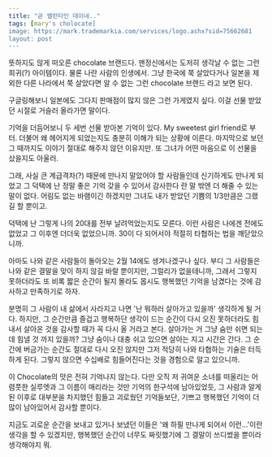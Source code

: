```yaml
---
title: "곧 밸런타인 데이네.."
tags: [mary's cholocate]
image: https://mark.trademarkia.com/services/logo.ashx?sid=75662681
layout: post
---
```


뜻하지도 않게 떠오른 chocolate 브랜드다. 맨정신에서는 도저히 생각날 수 없는 그런 희귀(?) 아이템이다. 물론 나란 사람의 인생에서. 그냥 한국에 쭉 살았다거나 일본을 제외한 다른 나라에서 쭉 살았다면 알 수 없는 그런 chocolate 브랜드 라고 보면 된다. 

구글링해보니 일본에도 그다지 판매점이 많지 않은 그런 가게였지 싶다. 이걸 선물 받았던 시절로 거슬러 올라가면 말이다. 

기억을 더듬어보니 두 세번 선물 받아본 기억이 있다. My sweetest girl friend로 부터. 더불어 왜 헤어지게 되었는지도 충분히 이해가 되는 상황에 이른다. 마지막으로 보던 그 때까지도 이야기 절대로 해주지 않던 이유지만. 또 그녀가 어떤 마음으로 이 선물을 샀을지도 아울러.

그래, 사실 큰 계급격차(?) 때문에 만나지 말았어야 할 사람들인데 신기하게도 만나게 되었고 그 덕택에 난 정말 좋은 기억 갖을 수 있어서 감사한다 란 말 밖엔 더 해줄 수 있는 말이 없다. 어림도 없는 바램이긴 하겠지만 그녀도 내가 받았던 기쁨의 1/3만큼은 그랬길 할 뿐이고.

덕택에 난 그렇게 나의 20대를 전부 날려먹었는지도 모른다. 이런 사람은 나에겐 전에도 없었고 그 이후엔 더더욱 없었으니까. 30이 다 되어서야 적절히 타협하는 법을 깨닫았으니까. 

아마도 나와 같은 사람들이 돌아오는 2월 14에도 생겨나겠구나 싶다. 부디 그 사람들은 나와 같은 결말을 맞이 하지 않길 바랄 뿐이지만, 그럴리가 없을테니까, 그래서 그렇지 못하더라도 또 비록 짧은 순간이 될지 몰라도 몹시도 행복했던 기억을 남겼다는 것에 감사하고 만족하기로 하자. 

분명히 그 사람이 내 삶에서 사라지고 나면 '난 뭐하러 살아가고 있을까' 생각하게 될 거다. 하지만, 그 순간만큼 즐겁고 행복하단 생각이 드는 순간이 다시 오진 못하더라도 힘내서 살아온 것을 감사할 때가 꼭 다시 올 거라고 본다. 살아가는 거 그냥 숨만 쉬면 되는데 힘낼 것 까지 있을까? 그냥 숨이나 대충 쉬고 있으면 살아는 지고 시간은 간다. 그 순간에 버금가는 순간도 절대로 다시 오진 않지만 그저 적당히 나와 타협하는 기술은 터득하게 된다. 그렇지 않으면 수십배로 힘들어진다는 것을 경험으로 알고 있으니까. 

이 Chocolate의 맛은 전혀 기억나지 않는다. 다만 오직 저 귀여운 소녀를 떠올리는 어렴풋한 실루엣과 그 이름이 매리라는 것만 기억의 한구석에 남아있었듯, 그 사람과 알게 된 이후로 대부분을 차지했던 힘들고 괴로웠던 기억들보단, 기쁘고 행복했던 기억이 더 많이 남아있어서 감사할 뿐이다.

지금도 괴로운 순간을 보내고 있거나 보냈던 이들은 '왜 하필 만나게 되어서 이런...'이란 생각을 할 수 있겠지만, 행복했던 순간이 너무도 짜릿했기에 그 결말이 쓰디썼을 뿐이라 생각해야지 뭐.
